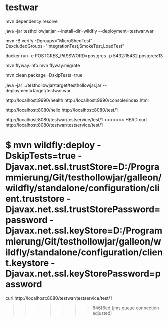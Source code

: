 # testwar

mvn dependency:resolve

java -jar testhollowjar.jar --install-dir=wildfly --deployment=testwar.war

mvn -B verify -Dgroups="MicroShedTest" -DexcludedGroups="IntegrationTest,SmokeTest,LoadTest"

docker run -e POSTGRES_PASSWORD=postgres -p 5432:15432 postgres:13

mvn flyway:info
mvn flyway:migrate

mvn clean package -DskipTests=true

java -jar ../testhollowjar/target/testhollowjar.jar --deployment=target/testwar.war

http://localhost:9990/health
http://localhost:9990/console/index.html

http://localhost:8080/hello
http://localhost:8080/test/1

http://localhost:8080/testwar/testservice/test/1
<<<<<<< HEAD
curl http://localhost:8080/testwar/testservice/test/1


$ mvn wildfly:deploy -DskipTests=true -Djavax.net.ssl.trustStore=D:/Programmierung/Git/testhollowjar/galleon/wildfly/standalone/configuration/client.truststore -Djavax.net.ssl.trustStorePassword=password -Djavax.net.ssl.keyStore=D:/Programmierung/Git/testhollowjar/galleon/wildfly/standalone/configuration/client.keystore -Djavax.net.ssl.keyStorePassword=password
=======
curl http://localhost:8080/testwar/testservice/test/1
>>>>>>> 846f6ed (jms queue connection adjusted)
